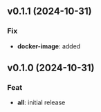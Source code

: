 ## v0.1.1 (2024-10-31)

### Fix

- **docker-image**: added

## v0.1.0 (2024-10-31)

### Feat

- **all**: initial release
